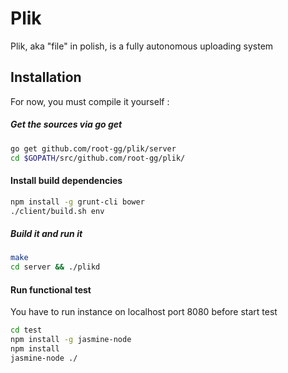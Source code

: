Plik
=========

Plik, aka "file" in polish, is a fully autonomous uploading system



Installation
---------------

For now, you must compile it yourself : 

##### Get the sources via go get
```sh
go get github.com/root-gg/plik/server
cd $GOPATH/src/github.com/root-gg/plik/
```

#### Install build dependencies
```sh
npm install -g grunt-cli bower
./client/build.sh env
```

##### Build it and run it
```sh
make
cd server && ./plikd
```

#### Run functional test
You have to run instance on localhost port 8080 before start test
```sh
cd test
npm install -g jasmine-node
npm install
jasmine-node ./
```

